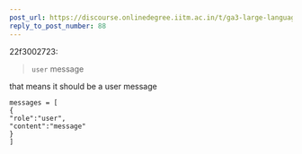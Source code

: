 ```yaml
---
post_url: https://discourse.onlinedegree.iitm.ac.in/t/ga3-large-language-models-discussion-thread-tds-jan-2025/163247/93
reply_to_post_number: 88
---
```

 22f3002723:

> `user` message

that means it should be a user message

```
messages = [
{
"role":"user",
"content":"message"
}
]

```